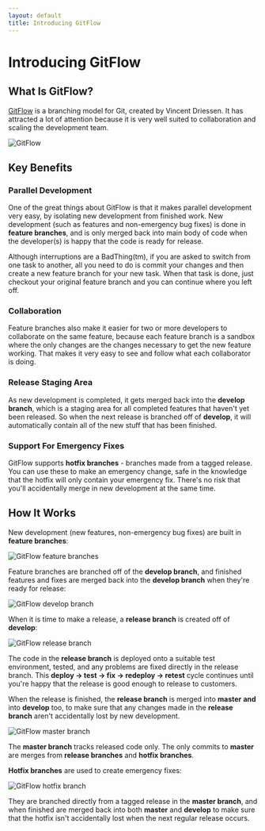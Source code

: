 ```yaml
---
layout: default
title: Introducing GitFlow
---
```

# Introducing GitFlow

## What Is GitFlow?

[GitFlow](http://nvie.com/posts/a-successful-git-branching-model/) is a branching model for Git, created by Vincent Driessen.  It has attracted a lot of attention because it is very well suited to collaboration and scaling the development team.

![GitFlow](http://nvie.com/img/2009/12/Screen-shot-2009-12-24-at-11.32.03.png)

## Key Benefits

### Parallel Development

One of the great things about GitFlow is that it makes parallel development very easy, by isolating new development from finished work.  New development (such as features and non-emergency bug fixes) is done in __feature branches__, and is only merged back into main body of code when the developer(s) is happy that the code is ready for release.

Although interruptions are a BadThing(tm), if you are asked to switch from one task to another, all you need to do is commit your changes and then create a new feature branch for your new task.  When that task is done, just checkout your original feature branch and you can continue where you left off.

### Collaboration

Feature branches also make it easier for two or more developers to collaborate on the same feature, because each feature branch is a sandbox where the only changes are the changes necessary to get the new feature working.  That makes it very easy to see and follow what each collaborator is doing.

### Release Staging Area

As new development is completed, it gets merged back into the __develop branch__, which is a staging area for all completed features that haven't yet been released.  So when the next release is branched off of __develop__, it will automatically contain all of the new stuff that has been finished.

### Support For Emergency Fixes

GitFlow supports __hotfix branches__ - branches made from a tagged release.  You can use these to make an emergency change, safe in the knowledge that the hotfix will only contain your emergency fix.  There's no risk that you'll accidentally merge in new development at the same time.

## How It Works

New development (new features, non-emergency bug fixes) are built in __feature branches__:

![GitFlow feature branches](GitFlowFeatureBranches.png)

Feature branches are branched off of the __develop branch__, and finished features and fixes are merged back into the __develop branch__ when they're ready for release:

![GitFlow develop branch](GitFlowDevelopBranch.png)

When it is time to make a release, a __release branch__ is created off of __develop__:

![GitFlow release branch](GitFlowReleaseBranch.png)

The code in the __release branch__ is deployed onto a suitable test environment, tested, and any problems are fixed directly in the release branch.  This __deploy -> test -> fix -> redeploy -> retest__ cycle continues until you're happy that the release is good enough to release to customers.

When the release is finished, the __release branch__ is merged into __master__ **and** into __develop__ too, to make sure that any changes made in the __release branch__ aren't accidentally lost by new development.

![GitFlow master branch](GitFlowMasterBranch.png)

The __master branch__ tracks released code only.  The only commits to __master__ are merges from __release branches__ and __hotfix branches__.

__Hotfix branches__ are used to create emergency fixes:

![GitFlow hotfix branch](GitFlowHotfixBranch.png)

They are branched directly from a tagged release in the __master branch__, and when finished are merged back into both __master__ and __develop__ to make sure that the hotfix isn't accidentally lost when the next regular release occurs.

